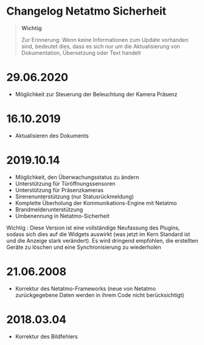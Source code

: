 # Changelog Netatmo Sicherheit

>**Wichtig**
>
>Zur Erinnerung: Wenn keine Informationen zum Update vorhanden sind, bedeutet dies, dass es sich nur um die Aktualisierung von Dokumentation, Übersetzung oder Text handelt

# 29.06.2020

- Möglichkeit zur Steuerung der Beleuchtung der Kamera Präsenz

# 16.10.2019

- Aktualisieren des Dokuments

# 2019.10.14

- Möglichkeit, den Überwachungsstatus zu ändern
- Unterstützung für Türöffnungssensoren
- Unterstützung für Präsenzkameras
- Sirenenunterstützung (nur Statusrückmeldung)
- Komplette Überholung der Kommunikations-Engine mit Netatmo
- Brandmelderunterstützung
- Umbenennung in Netatmo-Sicherheit


Wichtig : Diese Version ist eine vollständige Neufassung des Plugins, sodass sich dies auf die Widgets auswirkt (was jetzt im Kern Standard ist und die Anzeige stark verändert). Es wird dringend empfohlen, die erstellten Geräte zu löschen und eine Synchronisierung zu wiederholen

# 21.06.2008

- Korrektur des Netatmo-Frameworks (neue von Netatmo zurückgegebene Daten werden in ihrem Code nicht berücksichtigt)

# 2018.03.04

- Korrektur des Bildfehlers
